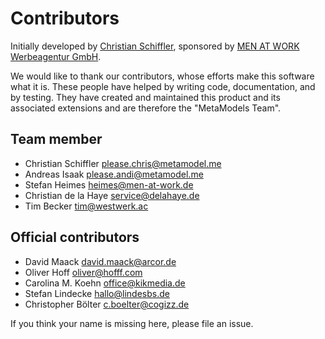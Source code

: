 Contributors
============

Initially developed by [Christian Schiffler](http://www.cyberspectrum.de/), sponsored by [MEN AT WORK Werbeagentur GmbH](http://www.men-at-work.de/).

We would like to thank our contributors, whose efforts make this software what it is. These people have helped by writing code, documentation, and by testing. They have created and maintained this product and its associated extensions and are therefore the "MetaModels Team".

Team member
-----------

* Christian Schiffler <please.chris@metamodel.me>
* Andreas Isaak <please.andi@metamodel.me>
* Stefan Heimes <heimes@men-at-work.de>
* Christian de la Haye <service@delahaye.de>
* Tim Becker <tim@westwerk.ac>

Official contributors
---------------------

* David Maack <david.maack@arcor.de>
* Oliver Hoff <oliver@hofff.com>
* Carolina M. Koehn <office@kikmedia.de>
* Stefan Lindecke <hallo@lindesbs.de>
* Christopher Bölter <c.boelter@cogizz.de>

If you think your name is missing here, please file an issue.
